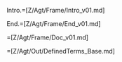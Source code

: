 Intro.=[Z/Agt/Frame/Intro_v01.md]

End.=[Z/Agt/Frame/End_v01.md]

=[Z/Agt/Frame/Doc_v01.md]

=[Z/Agt/Out/DefinedTerms_Base.md]

